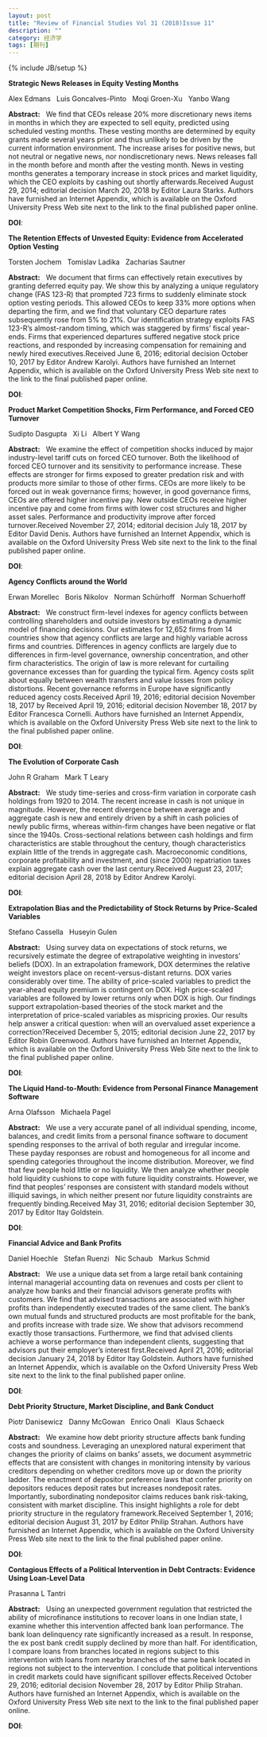 ```yaml
---
layout: post
title: "Review of Financial Studies Vol 31 (2018)Issue 11"
description: ""
category: 经济学
tags: [期刊]
---
```

{% include JB/setup %}

<p><strong>Strategic News Releases in Equity Vesting Months</strong></p>
<p>Alex Edmans&nbsp;&nbsp;&nbsp;Luis Goncalves-Pinto&nbsp;&nbsp;&nbsp;Moqi Groen-Xu&nbsp;&nbsp;&nbsp;Yanbo Wang&nbsp;&nbsp;&nbsp;</p>
<p><strong>Abstract:</strong>&nbsp;&nbsp;&nbsp;We find that CEOs release 20% more discretionary news items in months in which they are expected to sell equity, predicted using scheduled vesting months. These vesting months are determined by equity grants made several years prior and thus unlikely to be driven by the current information environment. The increase arises for positive news, but not neutral or negative news, nor nondiscretionary news. News releases fall in the month before and month after the vesting month. News in vesting months generates a temporary increase in stock prices and market liquidity, which the CEO exploits by cashing out shortly afterwards.Received August 29, 2014; editorial decision March 20, 2018 by Editor Laura Starks. Authors have furnished an Internet Appendix, which is available on the Oxford University Press Web site next to the link to the final published paper online.</p>
<p><strong>DOI</strong>:
</p>
<p> </p>
<p> </p>
  

<p><strong>The Retention Effects of Unvested Equity: Evidence from Accelerated Option Vesting</strong></p>
<p>Torsten Jochem&nbsp;&nbsp;&nbsp;Tomislav Ladika&nbsp;&nbsp;&nbsp;Zacharias Sautner&nbsp;&nbsp;&nbsp;</p>
<p><strong>Abstract:</strong>&nbsp;&nbsp;&nbsp;We document that firms can effectively retain executives by granting deferred equity pay. We show this by analyzing a unique regulatory change (FAS 123-R) that prompted 723 firms to suddenly eliminate stock option vesting periods. This allowed CEOs to keep 33% more options when departing the firm, and we find that voluntary CEO departure rates subsequently rose from 5% to 21%. Our identification strategy exploits FAS 123-R’s almost-random timing, which was staggered by firms’ fiscal year-ends. Firms that experienced departures suffered negative stock price reactions, and responded by increasing compensation for remaining and newly hired executives.Received June 6, 2016; editorial decision October 10, 2017 by Editor Andrew Karolyi. Authors have furnished an Internet Appendix, which is available on the Oxford University Press Web site next to the link to the final published paper online.</p>
<p><strong>DOI</strong>:
</p>
<p> </p>
<p> </p>
  

<p><strong>Product Market Competition Shocks, Firm Performance, and Forced CEO Turnover</strong></p>
<p>Sudipto Dasgupta&nbsp;&nbsp;&nbsp;Xi Li&nbsp;&nbsp;&nbsp;Albert Y Wang&nbsp;&nbsp;&nbsp;</p>
<p><strong>Abstract:</strong>&nbsp;&nbsp;&nbsp;We examine the effect of competition shocks induced by major industry-level tariff cuts on forced CEO turnover. Both the likelihood of forced CEO turnover and its sensitivity to performance increase. These effects are stronger for firms exposed to greater predation risk and with products more similar to those of other firms. CEOs are more likely to be forced out in weak governance firms; however, in good governance firms, CEOs are offered higher incentive pay. New outside CEOs receive higher incentive pay and come from firms with lower cost structures and higher asset sales. Performance and productivity improve after forced turnover.Received November 27, 2014; editorial decision July 18, 2017 by Editor David Denis. Authors have furnished an Internet Appendix, which is available on the Oxford University Press Web site next to the link to the final published paper online.</p>
<p><strong>DOI</strong>:
</p>
<p> </p>
<p> </p>
  

<p><strong>Agency Conflicts around the World</strong></p>
<p>Erwan Morellec&nbsp;&nbsp;&nbsp;Boris Nikolov&nbsp;&nbsp;&nbsp;Norman Schürhoff&nbsp;&nbsp;&nbsp;Norman Schuerhoff&nbsp;&nbsp;&nbsp;</p>
<p><strong>Abstract:</strong>&nbsp;&nbsp;&nbsp;We construct firm-level indexes for agency conflicts between controlling shareholders and outside investors by estimating a dynamic model of financing decisions. Our estimates for 12,652 firms from 14 countries show that agency conflicts are large and highly variable across firms and countries. Differences in agency conflicts are largely due to differences in firm-level governance, ownership concentration, and other firm characteristics. The origin of law is more relevant for curtailing governance excesses than for guarding the typical firm. Agency costs split about equally between wealth transfers and value losses from policy distortions. Recent governance reforms in Europe have significantly reduced agency costs.Received April 19, 2016; editorial decision November 18, 2017 by Received April 19, 2016; editorial decision November 18, 2017 by Editor Francesca Cornelli. Authors have furnished an Internet Appendix, which is available on the Oxford University Press Web site next to the link to the final published paper online.</p>
<p><strong>DOI</strong>:
</p>
<p> </p>
<p> </p>
  

<p><strong>The Evolution of Corporate Cash</strong></p>
<p>John R Graham&nbsp;&nbsp;&nbsp;Mark T Leary&nbsp;&nbsp;&nbsp;</p>
<p><strong>Abstract:</strong>&nbsp;&nbsp;&nbsp;We study time-series and cross-firm variation in corporate cash holdings from 1920 to 2014. The recent increase in cash is not unique in magnitude. However, the recent divergence between average and aggregate cash is new and entirely driven by a shift in cash policies of newly public firms, whereas within-firm changes have been negative or flat since the 1940s. Cross-sectional relations between cash holdings and firm characteristics are stable throughout the century, though characteristics explain little of the trends in aggregate cash. Macroeconomic conditions, corporate profitability and investment, and (since 2000) repatriation taxes explain aggregate cash over the last century.Received August 23, 2017; editorial decision April 28, 2018 by Editor Andrew Karolyi.</p>
<p><strong>DOI</strong>:
</p>
<p> </p>
<p> </p>
  

<p><strong>Extrapolation Bias and the Predictability of Stock Returns by Price-Scaled Variables</strong></p>
<p>Stefano Cassella&nbsp;&nbsp;&nbsp;Huseyin Gulen&nbsp;&nbsp;&nbsp;</p>
<p><strong>Abstract:</strong>&nbsp;&nbsp;&nbsp;Using survey data on expectations of stock returns, we recursively estimate the degree of extrapolative weighting in investors’ beliefs (DOX). In an extrapolation framework, DOX determines the relative weight investors place on recent-versus-distant returns. DOX varies considerably over time. The ability of price-scaled variables to predict the year-ahead equity premium is contingent on DOX. High price-scaled variables are followed by lower returns only when DOX is high. Our findings support extrapolation-based theories of the stock market and the interpretation of price-scaled variables as mispricing proxies. Our results help answer a critical question: when will an overvalued asset experience a correction?Received December 5, 2015; editorial decision June 22, 2017 by Editor Robin Greenwood. Authors have furnished an Internet Appendix, which is available on the Oxford University Press Web Site next to the link to the final published paper online.</p>
<p><strong>DOI</strong>:
</p>
<p> </p>
<p> </p>
  

<p><strong>The Liquid Hand-to-Mouth: Evidence from Personal Finance Management Software</strong></p>
<p>Arna Olafsson&nbsp;&nbsp;&nbsp;Michaela Pagel&nbsp;&nbsp;&nbsp;</p>
<p><strong>Abstract:</strong>&nbsp;&nbsp;&nbsp;We use a very accurate panel of all individual spending, income, balances, and credit limits from a personal finance software to document spending responses to the arrival of both regular and irregular income. These payday responses are robust and homogeneous for all income and spending categories throughout the income distribution. Moreover, we find that few people hold little or no liquidity. We then analyze whether people hold liquidity cushions to cope with future liquidity constraints. However, we find that peoples’ responses are consistent with standard models without illiquid savings, in which neither present nor future liquidity constraints are frequently binding.Received May 31, 2016; editorial decision September 30, 2017 by Editor Itay Goldstein.</p>
<p><strong>DOI</strong>:
</p>
<p> </p>
<p> </p>
  

<p><strong>Financial Advice and Bank Profits</strong></p>
<p>Daniel Hoechle&nbsp;&nbsp;&nbsp;Stefan Ruenzi&nbsp;&nbsp;&nbsp;Nic Schaub&nbsp;&nbsp;&nbsp;Markus Schmid&nbsp;&nbsp;&nbsp;</p>
<p><strong>Abstract:</strong>&nbsp;&nbsp;&nbsp;We use a unique data set from a large retail bank containing internal managerial accounting data on revenues and costs per client to analyze how banks and their financial advisors generate profits with customers. We find that advised transactions are associated with higher profits than independently executed trades of the same client. The bank’s own mutual funds and structured products are most profitable for the bank, and profits increase with trade size. We show that advisors recommend exactly those transactions. Furthermore, we find that advised clients achieve a worse performance than independent clients, suggesting that advisors put their employer’s interest first.Received April 21, 2016; editorial decision January 24, 2018 by Editor Itay Goldstein. Authors have furnished an Internet Appendix, which is available on the Oxford University Press Web site next to the link to the final published paper online.</p>
<p><strong>DOI</strong>:
</p>
<p> </p>
<p> </p>
  

<p><strong>Debt Priority Structure, Market Discipline, and Bank Conduct</strong></p>
<p>Piotr Danisewicz&nbsp;&nbsp;&nbsp;Danny McGowan&nbsp;&nbsp;&nbsp;Enrico Onali&nbsp;&nbsp;&nbsp;Klaus Schaeck&nbsp;&nbsp;&nbsp;</p>
<p><strong>Abstract:</strong>&nbsp;&nbsp;&nbsp;We examine how debt priority structure affects bank funding costs and soundness. Leveraging an unexplored natural experiment that changes the priority of claims on banks’ assets, we document asymmetric effects that are consistent with changes in monitoring intensity by various creditors depending on whether creditors move up or down the priority ladder. The enactment of depositor preference laws that confer priority on depositors reduces deposit rates but increases nondeposit rates. Importantly, subordinating nondepositor claims reduces bank risk-taking, consistent with market discipline. This insight highlights a role for debt priority structure in the regulatory framework.Received September 1, 2016; editorial decision August 31, 2017 by Editor Philip Strahan. Authors have furnished an Internet Appendix, which is available on the Oxford University Press Web site next to the link to the final published paper online.</p>
<p><strong>DOI</strong>:
</p>
<p> </p>
<p> </p>
  

<p><strong>Contagious Effects of a Political Intervention in Debt Contracts: Evidence Using Loan-Level Data</strong></p>
<p>Prasanna L Tantri&nbsp;&nbsp;&nbsp;</p>
<p><strong>Abstract:</strong>&nbsp;&nbsp;&nbsp;Using an unexpected government regulation that restricted the ability of microfinance institutions to recover loans in one Indian state, I examine whether this intervention affected bank loan performance. The bank loan delinquency rate significantly increased as a result. In response, the ex post bank credit supply declined by more than half. For identification, I compare loans from branches located in regions subject to this intervention with loans from nearby branches of the same bank located in regions not subject to the intervention. I conclude that political interventions in credit markets could have significant spillover effects.Received October 29, 2016; editorial decision November 28, 2017 by Editor Philip Strahan. Authors have furnished an Internet Appendix, which is available on the Oxford University Press Web site next to the link to the final published paper online.</p>
<p><strong>DOI</strong>:
</p>
<p> </p>
<p> </p>
  